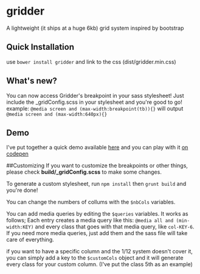 # gridder
A lightweight (it ships at a huge 6kb) grid system inspired by bootstrap 

## Quick Installation
use ```bower install gridder``` and link to the css (dist/gridder.min.css)

## What's new?
You can now access Gridder's breakpoint in your sass stylesheet! Just include the _gridConfig.scss in your stylesheet and you're good to go!
example: ```@media screen and (max-width:breakpoint(tb)){}``` will output ```@media screen and (max-width:640px){}```

## Demo
I've put together a quick demo available [here](http://gridder.xposedbones.com) and you can play with it [on codepen](http://codepen.io/xposedbones/pen/gbemeb)

##Customizing
If you want to customize the breakpoints or other things, please check **build/_gridConfig.scss** to make some changes.

To generate a custom stylesheet, run ```npm install``` then ```grunt build``` and you're done!

You can change the numbers of collums with the ```$nbCols``` variables. 

You can add media queries by editing the ```$queries``` variables. It works as follows; Each entry creates a media query like this: ```@media all and (min-width:KEY)``` and every class that goes with that media query, like ```col-KEY-6```. If you need more media queries, just add them and the sass file will take care of everything.

if you want to have a specific column and the 1/12 system doesn't cover it, you can simply add a key to the ```$customCols``` object and it will generate every class for your custom column. (I've put the class 5th as an example)